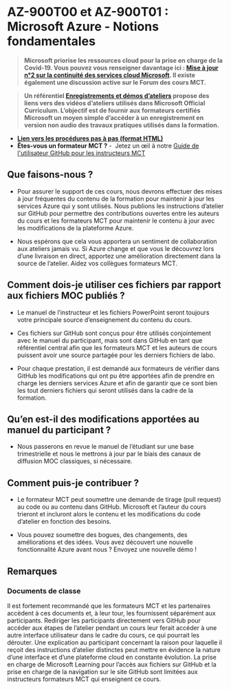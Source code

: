 # AZ-900T00 et AZ-900T01 : Microsoft Azure - Notions fondamentales

> **Microsoft priorise les ressources cloud pour la prise en charge de la Covid-19. Vous pouvez vous renseigner davantage ici : [Mise à jour n°2 sur la continuité des services cloud Microsoft](https://azure.microsoft.com/fr-fr/blog/update-2-on-microsoft-cloud-services-continuity/). Il existe également une discussion active sur le Forum des cours MCT.**

> **Un référentiel [Enregistrements et démos d’ateliers](https://github.com/MicrosoftLearning/Lab-Demo-Recordings) propose des liens vers des vidéos d’ateliers utilisés dans Microsoft Official Curriculum. L’objectif est de fournir aux formateurs certifiés Microsoft un moyen simple d’accéder à un enregistrement en version non audio des travaux pratiques utilisés dans la formation.**

- **[Lien vers les procédures pas à pas (format HTML)](https://microsoftlearning.github.io/AZ-900T0x-MicrosoftAzureFundamentals/)**
- **Êtes-vous un formateur MCT ?** -  Jetez un œil à notre [Guide de l'utilisateur GitHub pour les instructeurs MCT](https://microsoftlearning.github.io/MCT-User-Guide-FR/)

## Que faisons-nous ?

- Pour assurer le support de ces cours, nous devrons effectuer des mises à jour fréquentes du contenu de la formation pour maintenir à jour les services Azure qui y sont utilisés.  Nous publions les instructions d’atelier sur GitHub pour permettre des contributions ouvertes entre les auteurs du cours et les formateurs MCT pour maintenir le contenu à jour avec les modifications de la plateforme Azure.

- Nous espérons que cela vous apportera un sentiment de collaboration aux ateliers jamais vu. Si Azure change et que vous le découvrez lors d’une livraison en direct, apportez une amélioration directement dans la source de l’atelier.  Aidez vos collègues formateurs MCT.

## Comment dois-je utiliser ces fichiers par rapport aux fichiers MOC publiés ?

- Le manuel de l’instructeur et les fichiers PowerPoint seront toujours votre principale source d’enseignement du contenu du cours.

- Ces fichiers sur GitHub sont conçus pour être utilisés conjointement avec le manuel du participant, mais sont dans GitHub en tant que référentiel central afin que les formateurs MCT et les auteurs de cours puissent avoir une source partagée pour les derniers fichiers de labo.

- Pour chaque prestation, il est demandé aux formateurs de vérifier dans GitHub les modifications qui ont pu être apportées afin de prendre en charge les derniers services Azure et afin de garantir que ce sont bien les tout derniers fichiers qui seront utilisés dans la cadre de la formation.

## Qu’en est-il des modifications apportées au manuel du participant ?

- Nous passerons en revue le manuel de l’étudiant sur une base trimestrielle et nous le mettrons à jour par le biais des canaux de diffusion MOC classiques, si nécessaire.

## Comment puis-je contribuer ?

- Le formateur MCT peut soumettre une demande de tirage (pull request) au code ou au contenu dans GitHub. Microsoft et l’auteur du cours trieront et incluront alors le contenu et les modifications du code d’atelier en fonction des besoins.

- Vous pouvez soumettre des bogues, des changements, des améliorations et des idées.  Vous avez découvert une nouvelle fonctionnalité Azure avant nous ?  Envoyez une nouvelle démo !

## Remarques

### Documents de classe

Il est fortement recommandé que les formateurs MCT et les partenaires accèdent à ces documents et, à leur tour, les fournissent séparément aux participants. Rediriger les participants directement vers GitHub pour accéder aux étapes de l’atelier pendant un cours leur ferait accéder à une autre interface utilisateur dans le cadre du cours, ce qui pourrait les dérouter. Une explication au participant concernant la raison pour laquelle il reçoit des instructions d’atelier distinctes peut mettre en évidence la nature d’une interface et d’une plateforme cloud en constante évolution. La prise en charge de Microsoft Learning pour l’accès aux fichiers sur GitHub et la prise en charge de la navigation sur le site GitHub sont limitées aux instructeurs formateurs MCT qui enseignent ce cours.
